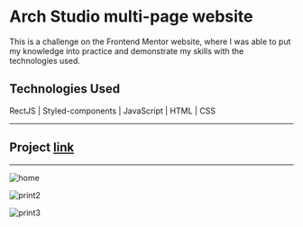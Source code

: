 # Arch Studio multi-page website

This is a challenge on the Frontend Mentor website, where I was able to put my knowledge into practice and demonstrate my skills with the technologies used.

<h2>Technologies Used</h2>

RectJS | Styled-components | JavaScript | HTML | CSS
<hr>
<h2>Project <a href="https://magical-daffodil-dbe1bc.netlify.app/">link</a></h2>
<hr>

![home](https://user-images.githubusercontent.com/88563801/211187184-e15cdb5e-2c3c-4a64-9fc3-896af96312d6.PNG)

![print2](https://user-images.githubusercontent.com/88563801/211187186-b1c1b664-6629-48c1-a921-1f9054c93910.PNG)

![print3](https://user-images.githubusercontent.com/88563801/211187190-856f500c-588f-41ca-b082-9b486828c997.PNG)
